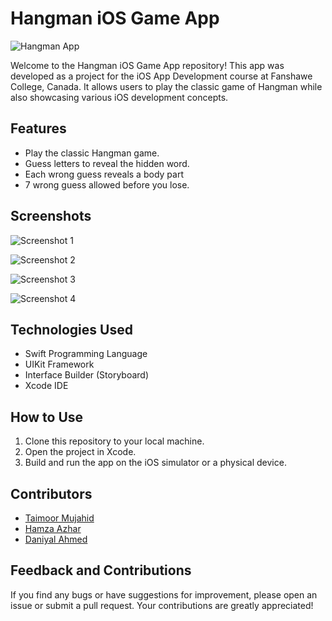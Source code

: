 # Hangman iOS Game App

![Hangman App](https://github.com/taimo0r/Hangman/blob/main/Screenshots/Hangman.png)

Welcome to the Hangman iOS Game App repository! This app was developed as a project for the iOS App Development course at Fanshawe College, Canada. It allows users to play the classic game of Hangman while also showcasing various iOS development concepts.

## Features

- Play the classic Hangman game.
- Guess letters to reveal the hidden word.
- Each wrong guess reveals a body part
- 7 wrong guess allowed before you lose.

## Screenshots

![Screenshot 1](https://github.com/taimo0r/Hangman/blob/main/Screenshots/Simulator%20Screenshot%20-%20iPhone%2014%20Pro%20-%202023-08-21%20at%2017.38.12.png)

![Screenshot 2](https://github.com/taimo0r/Hangman/blob/main/Screenshots/Simulator%20Screenshot%20-%20iPhone%2014%20Pro%20-%202023-08-21%20at%2017.38.19.png)

![Screenshot 3](https://github.com/taimo0r/Hangman/blob/main/Screenshots/Simulator%20Screenshot%20-%20iPhone%2014%20Pro%20-%202023-08-21%20at%2017.38.33.png)

![Screenshot 4](https://github.com/taimo0r/Hangman/blob/main/Screenshots/Simulator%20Screenshot%20-%20iPhone%2014%20Pro%20-%202023-08-21%20at%2017.38.50.png)

## Technologies Used

- Swift Programming Language
- UIKit Framework
- Interface Builder (Storyboard)
- Xcode IDE

## How to Use

1. Clone this repository to your local machine.
2. Open the project in Xcode.
3. Build and run the app on the iOS simulator or a physical device.

## Contributors

- [Taimoor Mujahid](https://github.com/taimo0r)
- [Hamza Azhar](https://github.com/HamzaAzhar-iOSxFlutter)
- [Daniyal Ahmed](https://github.com/daniyal392)

## Feedback and Contributions

If you find any bugs or have suggestions for improvement, please open an issue or submit a pull request. Your contributions are greatly appreciated!

